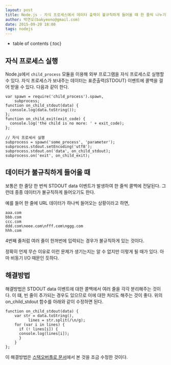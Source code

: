```yaml
---
layout: post
title: Node.js - 자식 프로세스에서 데이터 출력이 불규칙하게 들어올 때 한 줄씩 나누기
author: 박연오(bakyeono@gmail.com)
date: 2015-09-20 18:00
tags: nodejs
---
```

* table of contents
{:toc}

## 자식 프로세스 실행

Node.js에서 `child_process` 모듈을 이용해 외부 프로그램을 자식 프로세스로 실행할 수 있다. 자식 프로세스가 보내주는 데이터는 표준출력(STDOUT) 이벤트에 콜백을 걸어 받을 수 있다. 다음과 같이 한다.

    var spawn = require('child_process').spawn,
        subprocess;
    function on_child_stdout(data) {
      console.log(data.toString());
    };
    function on_child_exit(exit_code) {
      console.log('the child is no more: ' + exit_code);
    };
    
    // 자식 프로세서 실행
    subprocess = spawn('some_process', 'parameter');
    subprocess.stdout.setEncoding('utf8');
    subprocess.stdout.on('data', on_child_stdout);
    subprocess.on('exit', on_child_exit);

## 데이터가 불규칙하게 들어올 때

보통은 한 줄당 한 번씩 STDOUT data 이벤트가 발생하여 한 줄씩 콜백에 전달된다. 그런데 종종 데이터가 불규칙하게 들어오기도 한다.

예를 들어 한 줄에 URL 데이터가 하나씩 들어오는 상황이라고 하면,

    aaa.com
    bbb.com
    ccc.com
    ddd.com\neee.com\nfff.com\nggg.com
    hhh.com

4번째 줄처럼 여러 줄이 한꺼번에 입력되는 경우가 불규칙하게 있는 것이다.

정확히 언제 무슨 이유로 이런 문제가 생기는지는 알 수 없지만 이렇게 될 때가 있다. 아마 비동기 I/O 때문인 듯하다.

## 해결방법

해결방법은 STDOUT data 이벤트에 대한 콜백에서 여러 줄을 각각 분리해주는 것이다. 이 떄, 빈 줄이 추가되는 경우도 있으므로 이에 대한 처리도 해주는 것이 좋다. 위의 on_child_stdout 함수를 아래와 같이 수정하면 된다.

    function on_child_stdout(data) {
     	var str = data.toString(),
     		  lines = str.split(/\n/g);
    	for (var i in lines) {
    	  if (! lines[i]) {
          console.log(lines[i]);
    	  }
    	}
    };

이 해결방법은 [스택오버플로 문서](http://stackoverflow.com/questions/9781214/parse-output-of-spawned-node-js-child-process-line-by-line)에서 본 것을 조금 수정한 것이다.
